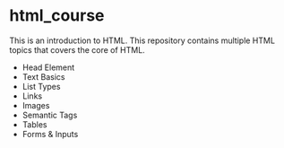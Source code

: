 # html_course
This is an introduction to HTML.  This repository contains multiple HTML topics that covers the core of HTML.

- Head Element
- Text Basics
- List Types
- Links
- Images
- Semantic Tags
- Tables
- Forms & Inputs